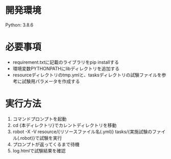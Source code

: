# 開発環境
Python: 3.8.6

# 必要事項
- requirement.txtに記載のライブラリをpip installする
- 環境変数PYTHONPATHにlibディレクトリを追加する
- resourceディレクトリのtmp.ymlと、tasksディレクトリの試験ファイルを参考に試験用パラメータを作成する

# 実行方法
1. コマンドプロンプトを起動
2. cd {本ディレクトリ}でカレントディレクトリを移動
3. robot -X -V resource/{リソースファイル名(.yml)} tasks/{実施試験のファイル(.robot)}で試験を実行
4. プロンプトが返ってくるまで待機
5. log.htmlで試験結果を確認
